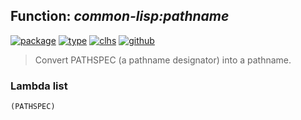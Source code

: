 ## Function: ***common-lisp:pathname***
[![package](https://img.shields.io/badge/Package-COMMON--LISP-5f9ea0.svg?style=social&colorA=999999)](../) [![type](https://img.shields.io/badge/Type-Function-5f9ea0.svg?style=social&colorA=999999)](../#function) [![clhs](https://img.shields.io/badge/CLHS-PATHNAME-5f9ea0.svg?style=social&colorA=999999)](http://www.lispworks.com/documentation/HyperSpec/Body/a_pn.htm) [![github](https://img.shields.io/badge/GitHub-View_the_source-5f9ea0.svg?style=social&colorA=999999&logo=github)](https://github.com/sbcl/sbcl/blob/master/src/code/target-pathname.lisp/) 

> Convert PATHSPEC (a pathname designator) into a pathname.

### Lambda list
```
(PATHSPEC)
```
